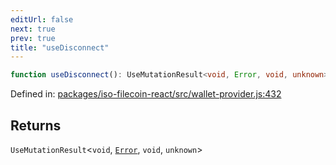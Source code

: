 ```yaml
---
editUrl: false
next: true
prev: true
title: "useDisconnect"
---
```


```ts
function useDisconnect(): UseMutationResult<void, Error, void, unknown>
```

Defined in: [packages/iso-filecoin-react/src/wallet-provider.js:432](https://github.com/hugomrdias/filecoin/blob/main/packages/iso-filecoin-react/src/wallet-provider.js#L432)

## Returns

`UseMutationResult`\<`void`, [`Error`](https://developer.mozilla.org/docs/Web/JavaScript/Reference/Global_Objects/Error), `void`, `unknown`\>
